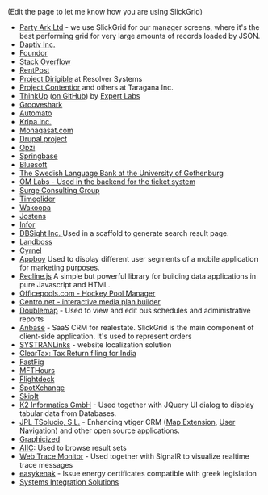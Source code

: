 (Edit the page to let me know how you are using SlickGrid)

<ul>
<li><a href="http://www.partyark.co.uk" target="_blank">Party Ark Ltd</a> - we use SlickGrid
for our manager screens, where it's the best performing grid for very large amounts of records
loaded by JSON.</li>
<li><a href="http://www.daptiv.com" target="_blank">Daptiv Inc.</a></li>
<li><a href="http://www.foundor.com" target="_blank">Foundor</a></li>
<li><a href="http://odata.stackexchange.com" target="_blank">Stack Overflow</a></li>
<li><a href="http://rentpost.com" target="_blank">RentPost</a></li>
<li><a href="http://projectdirigible.com/">Project Dirigible</a> at Resolver Systems</li>
<li><a href="http://contentior.com/">Project Contentior</a> and others at Taragana Inc.</li>
<li><a href="http://thinkupapp.com/">ThinkUp</a> (<a href="http://github.com/ginatrapani/thinkup">on GitHub</a>) by <a href="http://expertlabs.org/">Expert Labs</a></li>
<li><a href="http://listen.grooveshark.com" target="_blank">Grooveshark</a></li>
<li><a href="http://automa.to" target="_blank">Automato</a></li>
<li><a href="http://www.kripa.com" target="_blank">Kripa Inc.</a></li>
<li><a href="http://www.monaqasat.com" target="_blank">Monaqasat.com</a></li>
<li><a href="http://drupal.org/project/slickgrid" target="_blank">Drupal project</a></li>
<li><a href="http://www.opzi.com" target="_blank">Opzi</a></li>
<li><a href="http://www.springbase.com" target="_blank">Springbase</a></li>
<li><a href="http://www.bluesoft.com.br" target="_blank">Bluesoft</a></li>
<li><a href="http://spraakbanken.gu.se/korp/" target="_blank">The Swedish Language Bank at the University of Gothenburg</a>
<li><a href="http://www.om-manager.com" target="_blank">OM Labs - Used in the backend for the ticket system</a></li>
<li><a href="http://www.surgeforward.com/" target="_blank">Surge Consulting Group</a></li>
<li><a href="http://www.timeglider.com/" target="_blank">Timeglider</a></li>
<li><a href="http://www.wakoopa.com/" target="_blank">Wakoopa</a></li>
<li><a href="http://www.jostens.com/" target="_blank">Jostens</a></li>
<li><a href="http://www.infor.com/" target="_blank">Infor</a></li>
<li><a href="http://www.dbsight.net" target="_blank">DBSight Inc. </a> Used in a scaffold to generate search result page.</li>
<li><a href="http://www.landboss.com" target="_blank">Landboss</a></li>
<li><a href="http://www.cyrnel.com" target="_blank">Cyrnel</a></li>
<li><a href="https://www.appboy.com" target="_blank">Appboy</a> Used to display different user segments of a mobile application for marketing purposes.</li>
<li><a href="http://reclinejs.com/" target="_blank">Recline.js</a> A simple but powerful library for building data applications in pure Javascript and HTML.</li>
<li><a href="http://www.officepools.com" target="_blank">Officepools.com - Hockey Pool Manager</a></li>
<li><a href="http://www.centro.net" target="_blank">Centro.net - interactive media plan builder</a></li>
<li><a href="http://www.doublemap.com" target="_blank">Doublemap</a> - Used to view and edit bus schedules and administrative reports</li>
<li><a href="http://www.anbase.ru" target="_blank">Anbase</a> - SaaS CRM for realestate. SlickGrid is the main component of client-side application. It's used to represent orders </li>
<li><a href="http://www.systranlinks.com" target="_blank">SYSTRANLinks</a> - website localization solution</li>
<li><a href="http://cleartax.in" target="_blank">ClearTax: Tax Return filing for India</a></li>
<li><a href="http://www.fastfig.com" target="_blank">FastFig</a></li>
<li><a href="https://www.mfthours.com" target="_blank">MFTHours</a></li>
<li><a href="http://flightdeckapp.com" target="_blank">Flightdeck</a></li>
<li><a href="https://www.spotxchange.com" target="_blank">SpotXchange</a></li>
<li><a href="https://www.skipit.com" target="_blank">SkipIt</a></li>
<li><a href="http://www.k2informatics.ch/" target="_blank">K2 Informatics GmbH</a> - Used together with JQuery UI dialog to display tabular data from Databases.</li>
<li><a href="http://www.tsolucio.com/" target="_blank">JPL TSolucio, S.L.</a> - Enhancing vtiger CRM (<a href="http://crmevolutivo.com/doku.php/es:mapenhancements" target="_blank">Map Extension</a>, <a href="http://crmevolutivo.com/doku.php/es:evvtusernav" target="_blank">User Navigation</a>) and other open source applications.</li>
<li><a href="http://www.graphicized.com" target="_blank">Graphicized</a></li>
<li><a href="http://aiic.net/directories/interpreters/byLanguagePairs/from/1/into/2/english-french" target="_blank">AIIC</a>: Used to browse result sets</li>
<li><a href="https://github.com/berndku/webtracemonitor" target="_blank">Web Trace Monitor</a> - Used together with SignalR to visualize realtime trace messages</li>
<li><a href="http://www.easykenak.gr" target="_blank">easykenak</a> - Issue energy certificates compatible with greek legislation</li>
<li><a href="http://sis.lt/en/" target="_blank">Systems Integration Solutions</a></li>
</ul>